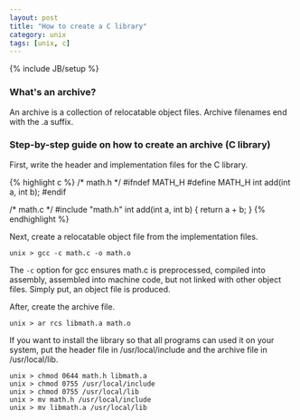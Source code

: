 ```yaml
---
layout: post
title: "How to create a C library"
category: unix
tags: [unix, c]
---
```

{% include JB/setup %}

### What's an archive?
An archive is a collection of relocatable object files. Archive filenames end with the .a suffix.

### Step-by-step guide on how to create an archive (C library)
First, write the header and implementation files for the C library.

{% highlight c %}
/* math.h */
#ifndef MATH_H
#define MATH_H
int add(int a, int b);
#endif

/* math.c */
#include "math.h"
int add(int a, int b)
{
  return a + b;
}
{% endhighlight %}


Next, create a relocatable object file from the implementation files.

    unix > gcc -c math.c -o math.o
The `-c` option for gcc ensures math.c is preprocessed, compiled into assembly, assembled into machine code,
but not linked with other object files. Simply put, an object file is produced.

After, create the archive file.

    unix > ar rcs libmath.a math.o

If you want to install the library so that all programs can used it on your system,
put the header file in /usr/local/include and the archive file in /usr/local/lib.

    unix > chmod 0644 math.h libmath.a
    unix > chmod 0755 /usr/local/include
    unix > chmod 0755 /usr/local/lib
    unix > mv math.h /usr/local/include
    unix > mv libmath.a /usr/local/lib